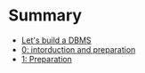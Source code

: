 # Summary

* [Let's build a DBMS](README.md)
* [0: intorduction and preparation](days/0.md)
* [1: Preparation](days/1.md)
